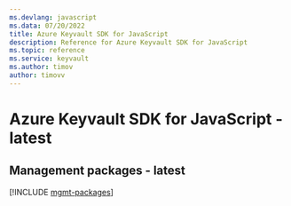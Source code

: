 ```yaml
---
ms.devlang: javascript
ms.data: 07/20/2022
title: Azure Keyvault SDK for JavaScript
description: Reference for Azure Keyvault SDK for JavaScript
ms.topic: reference
ms.service: keyvault
ms.author: timov
author: timovv
---
```

# Azure Keyvault SDK for JavaScript - latest

## Management packages - latest
[!INCLUDE [mgmt-packages](keyvault-mgmt-index.md)]
